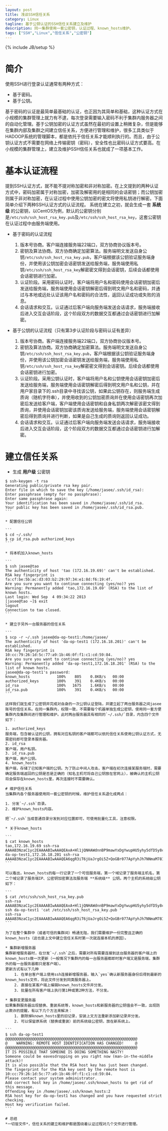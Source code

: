 ```yaml
---
layout: post
title: 浅谈SSH信任关系
category: Linux 
tagline: 基于公钥认证的SSH信任关系建立及维护
description: 同一集群使用一套公密钥，认证过程、known_hosts维护。 
tags: ["SSH","Linux","信任关系","公密钥"]
---
```

{% include JB/setup %}

# 简介
使用SSH进行登录认证通常有两种方式：

* 基于密码。
* 基于公钥。

基于密码的认证是最简单最基础的认证，也正因为其简单和基础，这种认证方式在小规模的集群管理上就力有不逮，每次登录需要输入密码不利于集群内服务器之间的自动化管理。基于公钥加密的认证方式虽然在最初的设置上稍微复杂，但是能够在集群内部及集群之间建立信任关系，方便进行管理和维护，很多工具类似于HADOOP系统的管理脚本，都是依托于信任关系才能顺利执行的。而且，由于公钥认证方式不需要在网络上传输密钥（密码），安全性也比密码认证方式要高。在小规模的集群管理上，建立及维护SSH信任关系也就成了一项基本工作。

# 基本认证流程
提到SSH认证方式，就不能不提对称加密和非对称加密。在上文提到的两种认证方式中，密码加密属于对称加密，加密及解密用的是相同的会话密钥；而公钥加密则属于非对称加密，在认证过程中使用公钥加密的密文将使用私钥进行解密。下面简单介绍下两种SSH认证方式的认证流程。
系统在建立之初，就会生成一套 **系统级** 的公密钥，以CentOS为例，默认的公密钥分别是`/etc/ssh/ssh_host_rsa_key.pub`及`/etc/ssh/ssh_host_rsa_key`，这套公密钥在认证过程中由服务端使用。

* 基于密码的认证流程
    1. 版本号协商。客户端连接服务端22端口，双方协商协议版本号。
    2. 密钥及算法协商。双方协商确定加密算法。服务端明文发送自身公钥`/etc/ssh/ssh_host_rsa_key.pub`，客户端根据该公钥验证服务端身份，并使用该公钥加密会话密钥发送给服务端，服务端使用私钥`/etc/ssh/ssh_host_rsa_key`解密密文得到会话密钥，后续会话都使用会话密钥进行加密。
    3. 认证阶段。采用密码认证时，客户端将用户名和密码使用会话密钥加密后发送给服务端，服务端使用会话密钥解密后得到明文用户名和密码，并通过与本地或远处认证该用户名和密码的合法性，返回认证成功或失败的消息。
    4. 会话请求和交互。认证通过后客户端向服务端发送会话请求，服务端接收后进入交互会话阶段，这个阶段双方的数据交互都通过会话密钥进行加解密。

* 基于公钥的认证流程（只有第3步认证阶段与密码认证有差异）
    1. 版本号协商。客户端连接服务端22端口，双方协商协议版本号。
    2. 密钥及算法协商。双方协商确定加密算法。服务端明文发送自身公钥`/etc/ssh/ssh_host_rsa_key.pub`，客户端根据该公钥验证服务端身份，并使用该公钥加密会话密钥发送给服务端，服务端使用私钥`/etc/ssh/ssh_host_rsa_key`解密密文得到会话密钥。后续会话都使用会话密钥进行加密。
    3. 认证阶段。采用公钥认证时，客户端将用户名和公钥使用会话密钥加密后发送给服务端，服务端使用会话密钥解密后得到明文用户名和公钥，并在用户家目录下的.ssh目录中寻找该公钥，如果此公钥存在，则服务端生成质询（随机字符串），并使用收到的公钥加密质询并在使用会话密钥再次加密后发送给客户端，客户端使用会话密钥和自身私钥两次解密该密文得到质询，并使用会话密钥加密该质询发送给服务端，服务端使用会话密钥解密后得到质询并进行判断，如果是自己生成的质询则返回认证成功。
    4. 会话请求和交互。认证通过后客户端向服务端发送会话请求，服务端接收后进入交互会话阶段，这个阶段双方的数据交互都通过会话密钥进行加解密。

# 建立信任关系

* 生成 **用户级** 公密钥

````
$ ssh-keygen -t rsa
Generating public/private rsa key pair.
Enter file in which to save the key (/home/jasee/.ssh/id_rsa): 
Enter passphrase (empty for no passphrase): 
Enter same passphrase again: 
Your identification has been saved in /home/jasee/.ssh/id_rsa.
Your public key has been saved in /home/jasee/.ssh/id_rsa.pub.
```

* 配置信任公钥

```
$ cd ~/.ssh/
$ cp id_rsa.pub authorized_keys
```

* 将本机加入known_hosts

```
$ ssh jasee@tao
The authenticity of host 'tao (172.16.19.69)' can't be established.
RSA key fingerprint is fa:cf:be:5b:ac:d3:03:b2:29:97:34:e1:8d:f6:19:4f.
Are you sure you want to continue connecting (yes/no)? yes
Warning: Permanently added 'tao,172.16.19.69' (RSA) to the list of known hosts.
Last login: Wed Sep  4 09:34:22 2013
[jasee@tao ~]$ exit
logout
Connection to tao closed. 
```

* 建立于另外一台服务器的信任关系

```
$ scp -r ~/.ssh jasee@da-op-test1:/home/jasee/
The authenticity of host 'da-op-test1 (172.16.18.201)' can't be established.
RSA key fingerprint is 10:cc:79:26:1d:5c:77:a9:1b:46:0f:f1:c1:cd:59:84.
Are you sure you want to continue connecting (yes/no)? yes
Warning: Permanently added 'da-op-test1,172.16.18.201' (RSA) to the list of known hosts.
jasee@da-op-test1's password: 
known_hosts            100%    805    0.8KB/s   00:00
authorized_keys        100%    391    0.4KB/s   00:00
id_rsa                 100%   1675    1.6KB/s   00:00
id_rsa.pub             100%    391    0.4KB/s   00:00
```

这样我们就生成了公密钥并完成对自身的一次公钥认证登陆，并建立起了两台服务器之间jasee账号的信任关系。在同一集群内，权限一致，不需要每个机器单独生成公密钥，使用同一套方便集群内及集群间进行管理和维护。此时两台服务器具有相同的`~/.ssh/`目录，内含四个文件如下：

1. authorized_keys
服务端，包含被认证的公钥，拥有对应私钥的客户端都可以依托信任关系使用公钥认证方式，无需密码即可登录本服务器。
2. id_rsa
客户端，用户私钥。
3. id_rsa.pub
客户端，用户公钥。
4. known_hosts
客户端，存储了已知客户端的公钥。为了防止中间人攻击，客户端在初次连接某服务端时，需要确定服务端返回的公钥是否是正确的（知名主机可将自己公钥放在官网上），被确认的主机公钥将会保存在known_hosts里，再次连接时不需要确认。

# 维护信任关系
当集群内各个服务器使用同一套公密钥的时候，维护信任关系退化成两点：

1. 分发`~/.ssh`目录。
2. 维护known_hosts内容。

把`~/.ssh`当成普通目录分发到对应位置即可，可使用批量化工具，注意权限。

* 关于known_hosts

```
$ cat known_hosts 
tao,172.16.19.69 ssh-rsa AAAAB3NzaC1yc2EAAAABIwAAAQEAxA+Hl1jQNHAWdnnBP9mawYxDgYwupHU5yhy5dfD5y8cmoFtmFhx9W8VDSlVMMqgXpTX/H8rsjDLmUHVgpceWT2Orwx9P9ih8iXaWJ/NbvDNzsX7KhLhWY2/VQTP4hjDNfOzwki+FeCW5rbRposWClHnt91/0sv3pOtkgm7JrbEn4N0V62KVYT+R0+TqOzLqZe88YTgVlxrFlvUdZt5EjhjkMDYgJ7rFe++IPKA/FE58zMpI1wrOZsKjyDYHcagfANEO3yhWV+9tXaUGl8i6db4STaCbblCSvj3mbyrtv3YAw8usGiiJyJ49RUa32DnJwI4JUw57+4+ltfF4Mq6WEIQ==
da-op-test1,172.16.18.201 ssh-rsa AAAAB3NzaC1yc2EAAAABIwAAAQEA6qgR3iT6jUaJrgOi5Z+QoGBr077ApYyhJh7NNmaM781KCbAwAUP0z4cJuuTqZQcbgZmh2o5R0pxYWPPfDBhDMMcBsKK3MP/uy6/t3/rIAq1VaFFva+sp1aG/m1C8iphZ2PKk8u6itIRFZle3FrADnP0zoLrjTgP9GfgGSN3DwCi1IPAAa3S7RWgKAXxhvWyhS1rYZF60G5M/UJGRNRg0C9fZUb8j3i+EHG8iPfvQcJc2sX7MWkYStWmuaAbhMY4/u3tApjb3jzCy0Q/Gj6im/dFhE1GraDoJg1QkvlsnbnuXUJ6hd3Zt35A20ibQIixi23uh6QQ4epmuK9MBcCTq+Q==
```

可以看出，known_hosts的每一行记录了一个可信服务端，第一个域记录了服务端主机名，第二个域记录了服务端IP、公密钥加密算法及服务端 **系统级** 公钥。两个主机的系统级公钥如下：

```
$ cat /etc/ssh/ssh_host_rsa_key.pub 
ssh-rsa AAAAB3NzaC1yc2EAAAABIwAAAQEAxA+Hl1jQNHAWdnnBP9mawYxDgYwupHU5yhy5dfD5y8cmoFtmFhx9W8VDSlVMMqgXpTX/H8rsjDLmUHVgpceWT2Orwx9P9ih8iXaWJ/NbvDNzsX7KhLhWY2/VQTP4hjDNfOzwki+FeCW5rbRposWClHnt91/0sv3pOtkgm7JrbEn4N0V62KVYT+R0+TqOzLqZe88YTgVlxrFlvUdZt5EjhjkMDYgJ7rFe++IPKA/FE58zMpI1wrOZsKjyDYHcagfANEO3yhWV+9tXaUGl8i6db4STaCbblCSvj3mbyrtv3YAw8usGiiJyJ49RUa32DnJwI4JUw57+4+ltfF4Mq6WEIQ== 
ssh da-op-test1 'cat /etc/ssh/ssh_host_rsa_key.pub '
ssh-rsa AAAAB3NzaC1yc2EAAAABIwAAAQEA6qgR3iT6jUaJrgOi5Z+QoGBr077ApYyhJh7NNmaM781KCbAwAUP0z4cJuuTqZQcbgZmh2o5R0pxYWPPfDBhDMMcBsKK3MP/uy6/t3/rIAq1VaFFva+sp1aG/m1C8iphZ2PKk8u6itIRFZle3FrADnP0zoLrjTgP9GfgGSN3DwCi1IPAAa3S7RWgKAXxhvWyhS1rYZF60G5M/UJGRNRg0C9fZUb8j3i+EHG8iPfvQcJc2sX7MWkYStWmuaAbhMY4/u3tApjb3jzCy0Q/Gj6im/dFhE1GraDoJg1QkvlsnbnuXUJ6hd3Zt35A20ibQIixi23uh6QQ4epmuK9MBcCTq+Q==
```

为了在整个集群中（或者可信的集群间）畅通无阻，我们需要维护一份完整且正确的known_hosts（这也是上文中建立信任关系时第一次就连接本机的原因）。

* 集群新增服务器
集群新增服务器时，在分发`~/.ssh`之后，需要对所有需要连接到这台服务器的客户端上的known_hosts做一次更新（一般情况下集群内的每一台服务器都即时客户端又是服务端，集群外的每一台服务器都只是客户端）。
更新方式有以下几种
    1. 在单台客户端上使用ssh连接新增服务器，输入`yes`确认新服务器身份后得到最新的known_hosts文件，将此文件分发到同类服务器上。
    2. 直接在某客户端上编辑known_hosts文件并分发。
    3. 批量在所有客户端上执行第1种或第2种方法，不分发。

* 集群变更服务器
如果集群服务器出现替换、重装系统等，known_hosts和新服务器的公钥值会不一致，出现防止欺诈的提醒，有以下几个方法来解决：
    1. 删除掉known_hosts里的旧记录，安装上文方法重新添加新记录并分发。
    2. 可以保留原系统（替换或重装）前的系统级公密钥，放在新系统上。

```
$ ssh da-op-test1
@@@@@@@@@@@@@@@@@@@@@@@@@@@@@@@@@@@@@@@@@@@@@@@@@@@@@@@@@@@
@    WARNING: REMOTE HOST IDENTIFICATION HAS CHANGED!     @
@@@@@@@@@@@@@@@@@@@@@@@@@@@@@@@@@@@@@@@@@@@@@@@@@@@@@@@@@@@
IT IS POSSIBLE THAT SOMEONE IS DOING SOMETHING NASTY!
Someone could be eavesdropping on you right now (man-in-the-middle attack)!
It is also possible that the RSA host key has just been changed.
The fingerprint for the RSA key sent by the remote host is
10:cc:79:26:1d:5c:77:a9:1b:46:0f:f1:c1:cd:59:84.
Please contact your system administrator.
Add correct host key in /home/jasee/.ssh/known_hosts to get rid of this message.
Offending key in /home/jasee/.ssh/known_hosts:2
RSA host key for da-op-test1 has changed and you have requested strict checking.
Host key verification failed.
```

# 总结
*一切皆文件*，信任关系的建立和维护都是围绕着认证过程对几个文件进行管理。

